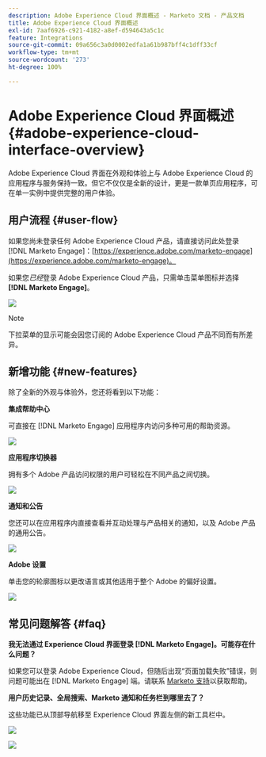 ```yaml
---
description: Adobe Experience Cloud 界面概述 - Marketo 文档 - 产品文档
title: Adobe Experience Cloud 界面概述
exl-id: 7aaf6926-c921-4182-a8ef-d594643a5c1c
feature: Integrations
source-git-commit: 09a656c3a0d0002edfa1a61b987bff4c1dff33cf
workflow-type: tm+mt
source-wordcount: '273'
ht-degree: 100%

---
```


# Adobe Experience Cloud 界面概述 {#adobe-experience-cloud-interface-overview}

Adobe Experience Cloud 界面在外观和体验上与 Adobe Experience Cloud 的应用程序与服务保持一致。但它不仅仅是全新的设计，更是一款单页应用程序，可在单一实例中提供完整的用户体验。

## 用户流程 {#user-flow}

如果您尚未登录任何 Adobe Experience Cloud 产品，请直接访问此处登录 [!DNL Marketo Engage]：[https://experience.adobe.com/marketo-engage](https://experience.adobe.com/marketo-engage)。

如果您&#x200B;_已经_&#x200B;登录 Adobe Experience Cloud 产品，只需单击菜单图标并选择 **[!DNL Marketo Engage]**。

![](assets/unified-shell-overview-1.png)

>[!NOTE]
>
>下拉菜单的显示可能会因您订阅的 Adobe Experience Cloud 产品不同而有所差异。

## 新增功能 {#new-features}

除了全新的外观与体验外，您还将看到以下功能：

**集成帮助中心**

可直接在 [!DNL Marketo Engage] 应用程序内访问多种可用的帮助资源。

![](assets/unified-shell-overview-2.png)

**应用程序切换器**

拥有多个 Adobe 产品访问权限的用户可轻松在不同产品之间切换。

![](assets/unified-shell-overview-3.png)

**通知和公告**

您还可以在应用程序内直接查看并互动处理与产品相关的通知，以及 Adobe 产品的通用公告。

![](assets/unified-shell-overview-4.png)

**Adobe 设置**

单击您的轮廓图标以更改语言或其他适用于整个 Adobe 的偏好设置。

![](assets/unified-shell-overview-5.png)

## 常见问题解答 {#faq}

**我无法通过 Experience Cloud 界面登录 [!DNL Marketo Engage]。可能存在什么问题？**

如果您可以登录 Adobe Experience Cloud，但随后出现“页面加载失败”错误，则问题可能出在 [!DNL Marketo Engage] 端。请联系 [Marketo 支持](https://nation.marketo.com/t5/support/ct-p/Support)以获取帮助。

**用户历史记录、全局搜索、Marketo 通知和任务栏到哪里去了？**

这些功能已从顶部导航移至 Experience Cloud 界面左侧的新工具栏中。

![](assets/unified-shell-overview-6.png)

![](assets/unified-shell-overview-7.png)
